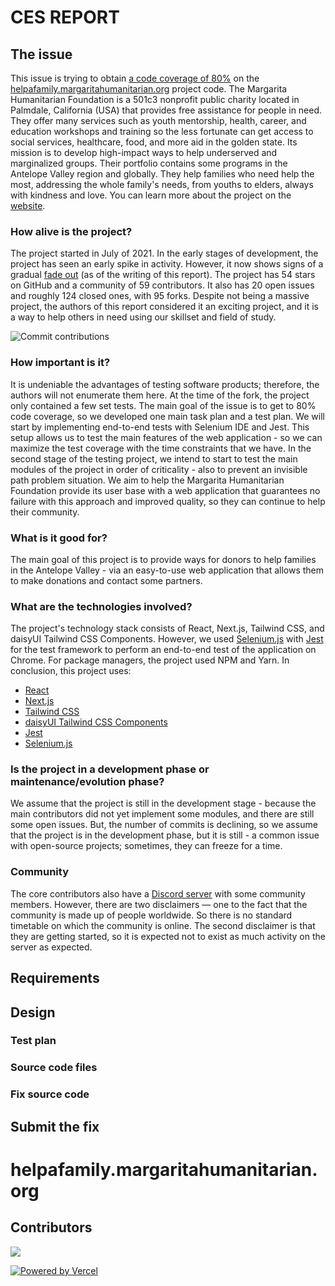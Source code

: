 # CES REPORT
## The issue

This issue is trying to obtain [a code coverage of 80%](https://github.com/margaritahumanitarian/helpafamily/issues/367) on the [helpafamily.margaritahumanitarian.org](https://helpafamily.margaritahumanitarian.org/) project code. The Margarita Humanitarian Foundation is a 501c3 nonprofit public charity located in Palmdale, California (USA) that provides free assistance for people in need. They offer many services such as youth mentorship, health, career, and education workshops and training so the less fortunate can get access to social services, healthcare, food, and more aid in the golden state. Its mission is to develop high-impact ways to help underserved and marginalized groups. Their portfolio contains some programs in the Antelope Valley region and globally. They help families who need help the most, addressing the whole family's needs, from youths to elders, always with kindness and love.
You can learn more about the project on the [website](https://www.margaritahumanitarian.org/).

### How alive is the project?

The project started in July of 2021. In the early stages of development, the project has seen an early spike in activity. However, it now shows signs of a gradual [fade out](https://github.com/margaritahumanitarian/helpafamily/graphs/contributors) (as of the writing of this report). The project has 54 stars on GitHub and a community of 59 contributors. It also has 20 open issues and roughly 124 closed ones, with 95 forks. Despite not being a massive project, the authors of this report considered it an exciting project, and it is a way to help others in need using our skillset and field of study.

![Commit contributions](https://user-images.githubusercontent.com/44166746/168834968-bcd298c5-a440-40f8-ae39-92853503c1e3.png)

### How important is it?

It is undeniable the advantages of testing software products; therefore, the authors will not enumerate them here. At the time of the fork, the project only contained a few set tests. The main goal of the issue is to get to 80% code coverage, so we developed one main task plan and a test plan. We will start by implementing end-to-end tests with Selenium IDE and Jest. This setup allows us to test the main features of the web application - so we can maximize the test coverage with the time constraints that we have. In the second stage of the testing project, we intend to start to test the main modules of the project in order of criticality - also to prevent an invisible path problem situation. We aim to help the Margarita Humanitarian Foundation provide its user base with a web application that guarantees no failure with this approach and improved quality, so they can continue to help their community.

### What is it good for?

The main goal of this project is to provide ways for donors to help families in the Antelope Valley - via an easy-to-use web application that allows them to make donations and contact some partners.

### What are the technologies involved?

The project's technology stack consists of React, Next.js, Tailwind CSS, and daisyUI Tailwind CSS Components. However, we used [Selenium.js](https://www.selenium.dev) with [Jest](https://jestjs.io) for the test framework to perform an end-to-end test of the application on Chrome. For package managers, the project used NPM and Yarn.
In conclusion, this project uses:

- [React](https://reactjs.org/)
- [Next.js](https://nextjs.org/docs/)
- [Tailwind CSS](https://tailwindcss.com/docs)
- [daisyUI Tailwind CSS Components](https://daisyui.com/)
- [Jest](https://jestjs.io)
- [Selenium.js](https://www.selenium.dev)

### Is the project in a development phase or maintenance/evolution phase?

We assume that the project is still in the development stage - because the main contributors did not yet implement some modules, and there are still some open issues. But, the number of commits is declining, so we assume that the project is in the development phase, but it is still - a common issue with open-source projects; sometimes, they can freeze for a time.

### Community

The core contributors also have a [Discord server](https://discord.gg/WsmqrcGqyE) with some community members. However, there are two disclaimers — one to the fact that the community is made up of people worldwide. So there is no standard timetable on which the community is online. The second disclaimer is that they are getting started, so it is expected not to exist as much activity on the server as expected.

## Requirements
## Design
### Test plan
### Source code files
### Fix source code
## Submit the fix
# helpafamily.margaritahumanitarian.org

## Contributors

<a href="https://github.com/margaritahumanitarian/helpafamily/graphs/contributors">
  <img src="https://contrib.rocks/image?repo=margaritahumanitarian/helpafamily" />
</a>

[![Powered by Vercel](public/images/powered-by-vercel.svg)](https://vercel.com?utm_source=margaritahumanitarian&utm_campaign=oss)
